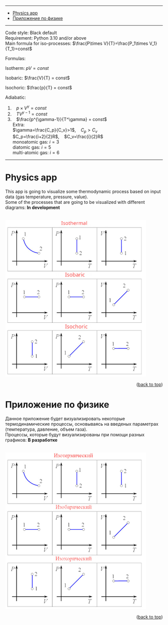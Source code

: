 ___
- [Physics app](#physics-app)
- [Приложение по физике](#приложение-по-физике)
___

Code style: Black default \
Requirement: Python 3.10 and/or above \
Main formula for iso-processes: $\frac{P\times V}{T}=\frac{P_1\times V_1}{T_1}=const$

Formulas:

Isotherm: $pV = const$

Isobaric: $\frac{V}{T} = const$

Isochoric: $\frac{p}{T} = const$

Adiabatic:
1. &nbsp;&nbsp;&nbsp;$p\times V^\gamma = const$
2. &nbsp;&nbsp;&nbsp;$TV^{y-1} = const$
3. &nbsp;&nbsp;&nbsp;$\frac{p^{\gamma-1}}{T^\gamma} = const$ \
Extra: \
$\gamma=\frac{C_p}{C_v}>1$, &nbsp;&nbsp; $C_p > C_v$ \
$C_p=\frac{i+2}{2}R$,&nbsp;&nbsp;&nbsp; $C_v=\frac{i}{2}R$\
monoatomic gas: $i = 3$ \
diatomic gas: $i = 5$ \
multi-atomic gas: $i = 6$
___

# Physics app
This app is going to visualize some thermodynamic process based on input data (gas temperature, pressure, value). \
Some of the processes that are going to be visualized with different diagrams: **In development**
<!-- * Isobaric
* Isochoric
* Isothermal
* Adiabatic
* Polytropic -->
\
[![Iso processes](github_images/Isoprocess_eng.jpg)](https://github.com/TerraBoii/physics_app "Iso processes")

<p align="right">(<a href="#top" title="to the top of the page">back to top</a>)</p>


# Приложение по физике
Данное приложение будет визуализировать некоторые термодинамические процессы, основываясь на введеных параметрах (температура, давление, объем газа). \
Процессы, которые будут визуализированы при помощи разных графиков: **В разработке**
<!-- * Изобарный
* Изотермический
* Изохорный
* Адиабатный
* Поилитропный --> 
\
[![изопроцессы](github_images/Isoprocess_ru.jpg)](https://github.com/TerraBoii/physics_app "Изопроцессы")

<p align="right">(<a href="#top" title="to the top of the page">back to top</a>)</p>